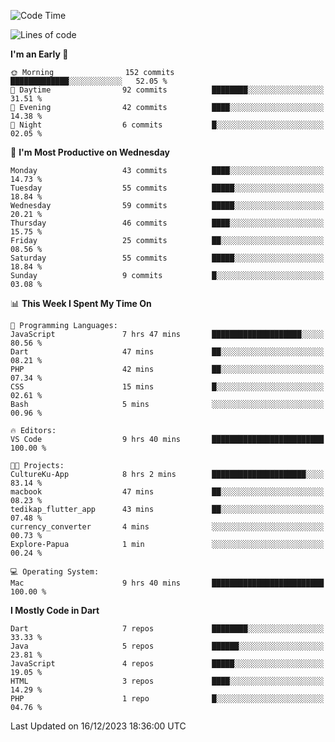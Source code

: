 <!--START_SECTION:waka-->
![Code Time](http://img.shields.io/badge/Code%20Time-71%20hrs%2032%20mins-blue)

![Lines of code](https://img.shields.io/badge/From%20Hello%20World%20I%27ve%20Written-187.6%20thousand%20lines%20of%20code-blue)

**I'm an Early 🐤** 

```text
🌞 Morning                152 commits         █████████████░░░░░░░░░░░░   52.05 % 
🌆 Daytime                92 commits          ████████░░░░░░░░░░░░░░░░░   31.51 % 
🌃 Evening                42 commits          ████░░░░░░░░░░░░░░░░░░░░░   14.38 % 
🌙 Night                  6 commits           █░░░░░░░░░░░░░░░░░░░░░░░░   02.05 % 
```
📅 **I'm Most Productive on Wednesday** 

```text
Monday                   43 commits          ████░░░░░░░░░░░░░░░░░░░░░   14.73 % 
Tuesday                  55 commits          █████░░░░░░░░░░░░░░░░░░░░   18.84 % 
Wednesday                59 commits          █████░░░░░░░░░░░░░░░░░░░░   20.21 % 
Thursday                 46 commits          ████░░░░░░░░░░░░░░░░░░░░░   15.75 % 
Friday                   25 commits          ██░░░░░░░░░░░░░░░░░░░░░░░   08.56 % 
Saturday                 55 commits          █████░░░░░░░░░░░░░░░░░░░░   18.84 % 
Sunday                   9 commits           █░░░░░░░░░░░░░░░░░░░░░░░░   03.08 % 
```


📊 **This Week I Spent My Time On** 

```text
💬 Programming Languages: 
JavaScript               7 hrs 47 mins       ████████████████████░░░░░   80.56 % 
Dart                     47 mins             ██░░░░░░░░░░░░░░░░░░░░░░░   08.21 % 
PHP                      42 mins             ██░░░░░░░░░░░░░░░░░░░░░░░   07.34 % 
CSS                      15 mins             █░░░░░░░░░░░░░░░░░░░░░░░░   02.61 % 
Bash                     5 mins              ░░░░░░░░░░░░░░░░░░░░░░░░░   00.96 % 

🔥 Editors: 
VS Code                  9 hrs 40 mins       █████████████████████████   100.00 % 

🐱‍💻 Projects: 
CultureKu-App            8 hrs 2 mins        █████████████████████░░░░   83.14 % 
macbook                  47 mins             ██░░░░░░░░░░░░░░░░░░░░░░░   08.23 % 
tedikap_flutter_app      43 mins             ██░░░░░░░░░░░░░░░░░░░░░░░   07.48 % 
currency_converter       4 mins              ░░░░░░░░░░░░░░░░░░░░░░░░░   00.73 % 
Explore-Papua            1 min               ░░░░░░░░░░░░░░░░░░░░░░░░░   00.24 % 

💻 Operating System: 
Mac                      9 hrs 40 mins       █████████████████████████   100.00 % 
```

**I Mostly Code in Dart** 

```text
Dart                     7 repos             ████████░░░░░░░░░░░░░░░░░   33.33 % 
Java                     5 repos             ██████░░░░░░░░░░░░░░░░░░░   23.81 % 
JavaScript               4 repos             █████░░░░░░░░░░░░░░░░░░░░   19.05 % 
HTML                     3 repos             ████░░░░░░░░░░░░░░░░░░░░░   14.29 % 
PHP                      1 repo              █░░░░░░░░░░░░░░░░░░░░░░░░   04.76 % 
```




 Last Updated on 16/12/2023 18:36:00 UTC
<!--END_SECTION:waka-->
